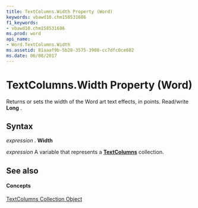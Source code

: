 ```yaml
---
title: TextColumns.Width Property (Word)
keywords: vbawd10.chm158531686
f1_keywords:
- vbawd10.chm158531686
ms.prod: word
api_name:
- Word.TextColumns.Width
ms.assetid: 81aaaf9b-5b28-3575-3908-cc7dfc0ce602
ms.date: 06/08/2017
---
```



# TextColumns.Width Property (Word)

Returns or sets the width of the Word art text effects, in points. Read/write  **Long** .


## Syntax

 _expression_ . **Width**

 _expression_ A variable that represents a **[TextColumns](Word(textcolumns).md)** collection.


## See also


#### Concepts


[TextColumns Collection Object](Word(textcolumns).md)

